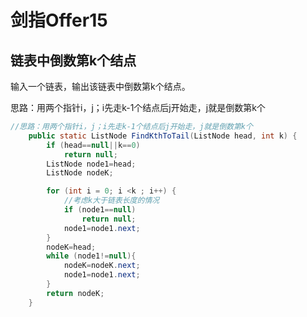 # 剑指Offer15
## 链表中倒数第k个结点
输入一个链表，输出该链表中倒数第k个结点。

思路：用两个指针i，j；i先走k-1个结点后j开始走，j就是倒数第k个



```java
//思路：用两个指针i，j；i先走k-1个结点后j开始走，j就是倒数第k个
    public static ListNode FindKthToTail(ListNode head, int k) {
        if (head==null||k==0)
            return null;
        ListNode node1=head;
        ListNode nodeK;

        for (int i = 0; i <k ; i++) {
            //考虑k大于链表长度的情况
            if (node1==null)
                return null;
            node1=node1.next;
        }
        nodeK=head;
        while (node1!=null){
            nodeK=nodeK.next;
            node1=node1.next;
        }
        return nodeK;
    }
```
